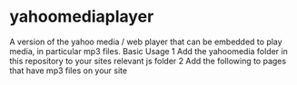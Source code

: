 # yahoomediaplayer

A version of the yahoo media / web player that can be embedded to play media, in particular mp3 files.
Basic Usage
1 Add the yahoomedia folder in this repository to your sites relevant js folder
2 Add the following to pages that have mp3 files on your site

<script >
var YMPParams = { autoplay:false,volume:1, assetsroot: '{{ site.url }}/assets/js/yahoomedia', defaultalbumart:"{{ site.url }}/images/victorian_carol_singers_silouette_32.png" };
</script>

<script  src="{{ site.url }}/assets/js/yahoomedia/music-player.min.js"></script>

